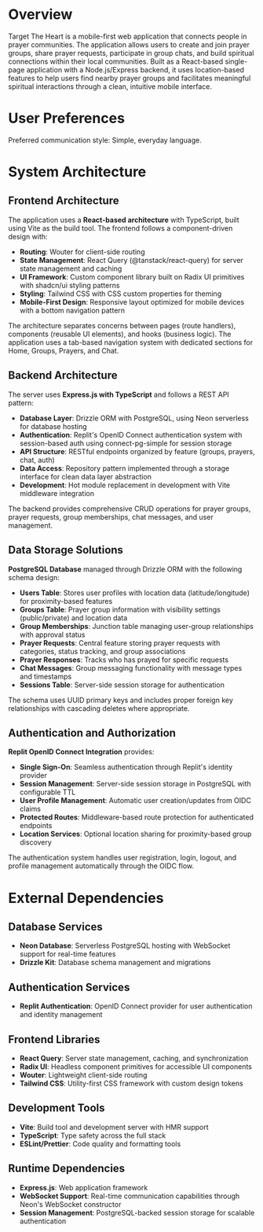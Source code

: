 # Overview

Target The Heart is a mobile-first web application that connects people in prayer communities. The application allows users to create and join prayer groups, share prayer requests, participate in group chats, and build spiritual connections within their local communities. Built as a React-based single-page application with a Node.js/Express backend, it uses location-based features to help users find nearby prayer groups and facilitates meaningful spiritual interactions through a clean, intuitive mobile interface.

# User Preferences

Preferred communication style: Simple, everyday language.

# System Architecture

## Frontend Architecture

The application uses a **React-based architecture** with TypeScript, built using Vite as the build tool. The frontend follows a component-driven design with:

- **Routing**: Wouter for client-side routing
- **State Management**: React Query (@tanstack/react-query) for server state management and caching
- **UI Framework**: Custom component library built on Radix UI primitives with shadcn/ui styling patterns
- **Styling**: Tailwind CSS with CSS custom properties for theming
- **Mobile-First Design**: Responsive layout optimized for mobile devices with a bottom navigation pattern

The architecture separates concerns between pages (route handlers), components (reusable UI elements), and hooks (business logic). The application uses a tab-based navigation system with dedicated sections for Home, Groups, Prayers, and Chat.

## Backend Architecture

The server uses **Express.js with TypeScript** and follows a REST API pattern:

- **Database Layer**: Drizzle ORM with PostgreSQL, using Neon serverless for database hosting
- **Authentication**: Replit's OpenID Connect authentication system with session-based auth using connect-pg-simple for session storage
- **API Structure**: RESTful endpoints organized by feature (groups, prayers, chat, auth)
- **Data Access**: Repository pattern implemented through a storage interface for clean data layer abstraction
- **Development**: Hot module replacement in development with Vite middleware integration

The backend provides comprehensive CRUD operations for prayer groups, prayer requests, group memberships, chat messages, and user management.

## Data Storage Solutions

**PostgreSQL Database** managed through Drizzle ORM with the following schema design:

- **Users Table**: Stores user profiles with location data (latitude/longitude) for proximity-based features
- **Groups Table**: Prayer group information with visibility settings (public/private) and location data
- **Group Memberships**: Junction table managing user-group relationships with approval status
- **Prayer Requests**: Central feature storing prayer requests with categories, status tracking, and group associations
- **Prayer Responses**: Tracks who has prayed for specific requests
- **Chat Messages**: Group messaging functionality with message types and timestamps
- **Sessions Table**: Server-side session storage for authentication

The schema uses UUID primary keys and includes proper foreign key relationships with cascading deletes where appropriate.

## Authentication and Authorization

**Replit OpenID Connect Integration** provides:

- **Single Sign-On**: Seamless authentication through Replit's identity provider
- **Session Management**: Server-side session storage in PostgreSQL with configurable TTL
- **User Profile Management**: Automatic user creation/updates from OIDC claims
- **Protected Routes**: Middleware-based route protection for authenticated endpoints
- **Location Services**: Optional location sharing for proximity-based group discovery

The authentication system handles user registration, login, logout, and profile management automatically through the OIDC flow.

# External Dependencies

## Database Services
- **Neon Database**: Serverless PostgreSQL hosting with WebSocket support for real-time features
- **Drizzle Kit**: Database schema management and migrations

## Authentication Services
- **Replit Authentication**: OpenID Connect provider for user authentication and identity management

## Frontend Libraries
- **React Query**: Server state management, caching, and synchronization
- **Radix UI**: Headless component primitives for accessible UI components
- **Wouter**: Lightweight client-side routing
- **Tailwind CSS**: Utility-first CSS framework with custom design tokens

## Development Tools
- **Vite**: Build tool and development server with HMR support
- **TypeScript**: Type safety across the full stack
- **ESLint/Prettier**: Code quality and formatting tools

## Runtime Dependencies
- **Express.js**: Web application framework
- **WebSocket Support**: Real-time communication capabilities through Neon's WebSocket constructor
- **Session Management**: PostgreSQL-backed session storage for scalable authentication